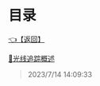 # 目录  


[👈【返回】](/--目录--/计算机图形学/--目录--计算机图形学)  


[📜光线追踪概述](/计算机图形学/光线追踪/光线追踪概述)  







> 2023/7/14 14:09:33
